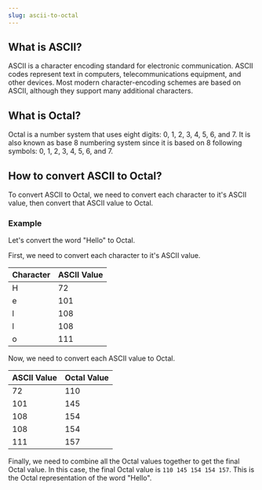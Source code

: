 ```yaml
---
slug: ascii-to-octal
---
```


## What is ASCII?

ASCII is a character encoding standard for electronic communication. ASCII codes represent text in computers, telecommunications equipment, and other devices. Most modern character-encoding schemes are based on ASCII, although they support many additional characters.

## What is Octal?

Octal is a number system that uses eight digits: 0, 1, 2, 3, 4, 5, 6, and 7. It is also known as base 8 numbering system since it is based on 8 following symbols: 0, 1, 2, 3, 4, 5, 6, and 7.

## How to convert ASCII to Octal?

To convert ASCII to Octal, we need to convert each character to it's ASCII value, then convert that ASCII value to Octal.

### Example

Let's convert the word "Hello" to Octal.

First, we need to convert each character to it's ASCII value.

| Character | ASCII Value |
| --------- | ----------- |
| H         | 72          |
| e         | 101         |
| l         | 108         |
| l         | 108         |
| o         | 111         |

Now, we need to convert each ASCII value to Octal.

| ASCII Value | Octal Value |
| ----------- | ----------- |
| 72          | 110         |
| 101         | 145         |
| 108         | 154         |
| 108         | 154         |
| 111         | 157         |

Finally, we need to combine all the Octal values together to get the final Octal value. In this case, the final Octal value is `110 145 154 154 157`. This is the Octal representation of the word "Hello".
